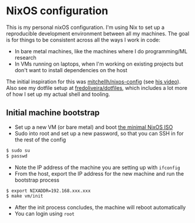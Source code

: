 # NixOS configuration

This is my personal nixOS configuration. I'm using Nix to set up a reproducible development environment between all my machines. The goal is for things to be consistent across all the ways I work in code:

- In bare metal machines, like the machines where I do programming/ML research
- In VMs running on laptops, when I'm working on existing projects but don't want to install dependencies on the host

The initial inspiration for this was [mitchellh/nixos-config](https://github.com/mitchellh/nixos-config) (see [his video](https://www.youtube.com/watch?v=ubDMLoWz76U)).
Also see my dotfile setup at [fredoliveira/dotfiles](https://github.com/fredoliveira/dotfiles), which includes a lot more of how I set up my actual shell and tooling.

## Initial machine bootstrap

- Set up a new VM (or bare metal) and boot [the minimal NixOS ISO](https://nixos.org/download.html)
- Sudo into root and set up a new password, so that you can SSH in for the rest of the config

```bash
$ sudo su
$ passwd
```

- Note the IP address of the machine you are setting up with `ifconfig`
- From the host, export the IP address for the new machine and run the bootstrap process

```bash
$ export NIXADDR=192.168.xxx.xxx
$ make vm/init
```

- After the init process concludes, the machine will reboot automatically
- You can login using `root`
